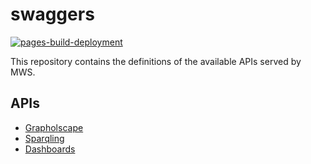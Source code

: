 # swaggers
[![pages-build-deployment](https://github.com/obdasystems/swaggers/actions/workflows/pages/pages-build-deployment/badge.svg)](https://github.com/obdasystems/swaggers/actions/workflows/pages/pages-build-deployment)

This repository contains the definitions of the available APIs served by MWS.


## APIs

- [Grapholscape](https://obdasystems.github.io/swaggers/rdf-graph)
- [Sparqling](https://obdasystems.github.io/swaggers/sparqling)
- [Dashboards](https://obdasystems.github.io/swaggers/dashboards)

